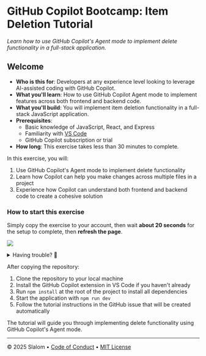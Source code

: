 # GitHub Copilot Bootcamp: Item Deletion Tutorial

_Learn how to use GitHub Copilot's Agent mode to implement delete functionality in a full-stack application._

## Welcome

- **Who is this for**: Developers at any experience level looking to leverage AI-assisted coding with GitHub Copilot.
- **What you'll learn**: How to use GitHub Copilot Agent mode to implement features across both frontend and backend code.
- **What you'll build**: You will implement item deletion functionality in a full-stack JavaScript application.
- **Prerequisites**:
  - Basic knowledge of JavaScript, React, and Express
  - Familiarity with [VS Code](https://code.visualstudio.com/)
  - GitHub Copilot subscription or trial
- **How long**: This exercise takes less than 30 minutes to complete.

In this exercise, you will:

1. Use GitHub Copilot's Agent mode to implement delete functionality
2. Learn how Copilot can help you make changes across multiple files in a project
3. Experience how Copilot can understand both frontend and backend code to create a cohesive solution

### How to start this exercise

Simply copy the exercise to your account, then wait **about 20 seconds** for the setup to complete, then **refresh the page**.

[![](https://img.shields.io/badge/Copy%20Exercise-%E2%86%92-1f883d?style=for-the-badge&logo=github&labelColor=197935)](https://github.com/new?template_owner=ilan-klinghofer&template_name=copilot-bootcamp-starter&owner=%40me&name=copilot-bootcamp-item-deletion&description=Exercise:+Implement+item+deletion+with+GitHub+Copilot&visibility=public)

<details>
<summary>Having trouble? 🤷</summary><br/>

When copying the exercise, we recommend the following settings:

- For owner, choose your personal account or an organization to host the repository.
- We recommend creating a public repository, since private repositories will use Actions minutes.
   
If the exercise isn't ready in 20 seconds, please check the Actions tab.

- Check to see if a job is running. Sometimes it simply takes a bit longer.
- If the page shows a failed job, please submit an issue.

</details>

After copying the repository:

1. Clone the repository to your local machine
2. Install the GitHub Copilot extension in VS Code if you haven't already
3. Run `npm install` at the root of the project to install all dependencies
4. Start the application with `npm run dev`
5. Follow the tutorial instructions in the GitHub issue that will be created automatically

The tutorial will guide you through implementing delete functionality using GitHub Copilot's Agent mode.

---

&copy; 2025 Slalom &bull; [Code of Conduct](https://www.contributor-covenant.org/version/2/1/code_of_conduct/code_of_conduct.md) &bull; [MIT License](https://gh.io/mit)